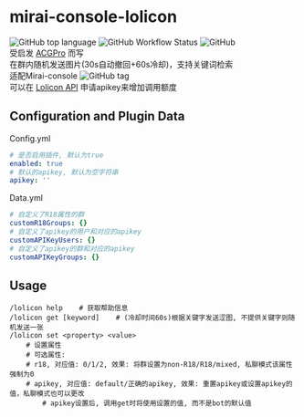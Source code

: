 # mirai-console-lolicon
![GitHub top language](https://img.shields.io/github/languages/top/Samarium150/mirai-console-lolicon?style=flat)
![GitHub Workflow Status](https://img.shields.io/github/workflow/status/Samarium150/mirai-console-lolicon/CI?style=flat)
![GitHub](https://img.shields.io/github/license/Samarium150/mirai-console-lolicon?style=flat)
<br>
受启发 [ACGPro](https://github.com/ShrBox/ACGPro) 而写
<br>
在群内随机发送图片(30s自动撤回+60s冷却)，支持关键词检索
<br>
适配Mirai-console ![GitHub tag](https://img.shields.io/badge/version-2.0--M2-blue)
<br>
可以在 [Lolicon API](https://api.lolicon.app/#/setu) 申请apikey来增加调用额度
## Configuration and Plugin Data
Config.yml
```yaml
# 是否启用插件, 默认为true
enabled: true
# 默认的apikey, 默认为空字符串
apikey: ''
```
Data.yml
```yaml
# 自定义了R18属性的群
customR18Groups: {}
# 自定义了apikey的用户和对应的apikey
customAPIKeyUsers: {}
# 自定义了apikey的群和对应的apikey
customAPIKeyGroups: {}
```
## Usage
```text
/lolicon help    # 获取帮助信息
/lolicon get [keyword]    # (冷却时间60s)根据关键字发送涩图, 不提供关键字则随机发送一张
/lolicon set <property> <value>
    # 设置属性
    # 可选属性:
    # r18, 对应值: 0/1/2, 效果: 将群设置为non-R18/R18/mixed, 私聊模式该属性强制为0
    # apikey, 对应值: default/正确的apikey, 效果: 重置apikey或设置apikey的值，私聊模式也可以更改
        # apikey设置后, 调用get时将使用设置的值, 而不是bot的默认值
```
